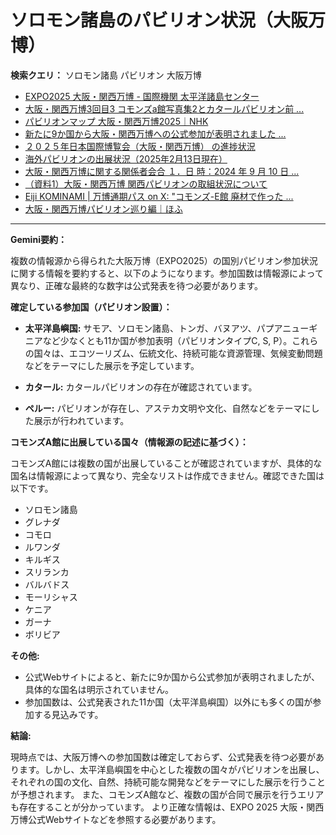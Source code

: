 # ソロモン諸島のパビリオン状況（大阪万博）

**検索クエリ：** ソロモン諸島 パビリオン 大阪万博

- [EXPO2025 大阪・関西万博 - 国際機関 太平洋諸島センター](https://pic.or.jp/featured_word/10255/)
- [大阪・関西万博3回目3 コモンズa館写真集2とカタールパビリオン前 ...](https://ameblo.jp/bomuu/entry-12895014892.html)
- [パビリオンマップ 大阪・関西万博2025｜NHK](https://www3.nhk.or.jp/news/special/osaka_expo/pavilion/)
- [新たに9か国から大阪・関西万博への公式参加が表明されました ...](https://www.expo2025.or.jp/news/news-20220531-01/)
- [２０２５年日本国際博覧会（大阪・関西万博） の進捗状況](https://www.cas.go.jp/jp/seisaku/expo_suisin_honbu/kankei_renraku/dai5/siryou1.pdf)
- [海外パビリオンの出展状況（2025年2月13日現在）](https://www.expo2025.or.jp/wp/wp-content/uploads/a540fe7a1c36ecb72730a77aa1a36011.pdf)
- [大阪・関西万博に関する関係者会合 １．日 時：2024 年 9 月 10 日 ...](https://www.cas.go.jp/jp/seisaku/osaka_kansai_banpaku/pdf/r60910_siryou1.pdf)
- [（資料1）大阪・関西万博 関西パビリオンの取組状況について](https://www.kouiki-kansai.jp/material/files/group/3/1-170shiryo1.pdf)
- [Eiji KOMINAMI | 万博通期パス on X: "コモンズ-E館 廃材で作った ...](https://twitter.com/eijikominami/status/1913533480979538364)
- [大阪・関西万博パビリオン巡り編｜ほふ](https://note.com/matugeya/n/nedf39f8182d6)


---

**Gemini要約：**

複数の情報源から得られた大阪万博（EXPO2025）の国別パビリオン参加状況に関する情報を要約すると、以下のようになります。参加国数は情報源によって異なり、正確な最終的な数字は公式発表を待つ必要があります。

**確定している参加国（パビリオン設置）：**

* **太平洋島嶼国:** サモア、ソロモン諸島、トンガ、バヌアツ、パプアニューギニアなど少なくとも11か国が参加表明（パビリオンタイプC, S, P）。これらの国々は、エコツーリズム、伝統文化、持続可能な資源管理、気候変動問題などをテーマにした展示を予定しています。

* **カタール:**  カタールパビリオンの存在が確認されています。

* **ペルー:** パビリオンが存在し、アステカ文明や文化、自然などをテーマにした展示が行われています。

**コモンズA館に出展している国々（情報源の記述に基づく）：**

コモンズA館には複数の国が出展していることが確認されていますが、具体的な国名は情報源によって異なり、完全なリストは作成できません。確認できた国は以下です。

* ソロモン諸島
* グレナダ
* コモロ
* ルワンダ
* キルギス
* スリランカ
* バルバドス
* モーリシャス
* ケニア
* ガーナ
* ボリビア


**その他:**

* 公式Webサイトによると、新たに9か国から公式参加が表明されましたが、具体的な国名は明示されていません。
* 参加国数は、公式発表された11か国（太平洋島嶼国）以外にも多くの国が参加する見込みです。


**結論:**

現時点では、大阪万博への参加国数は確定しておらず、公式発表を待つ必要があります。しかし、太平洋島嶼国を中心とした複数の国々がパビリオンを出展し、それぞれの国の文化、自然、持続可能な開発などをテーマにした展示を行うことが予想されます。  また、コモンズA館など、複数の国が合同で展示を行うエリアも存在することが分かっています。  より正確な情報は、EXPO 2025 大阪・関西万博公式Webサイトなどを参照する必要があります。


